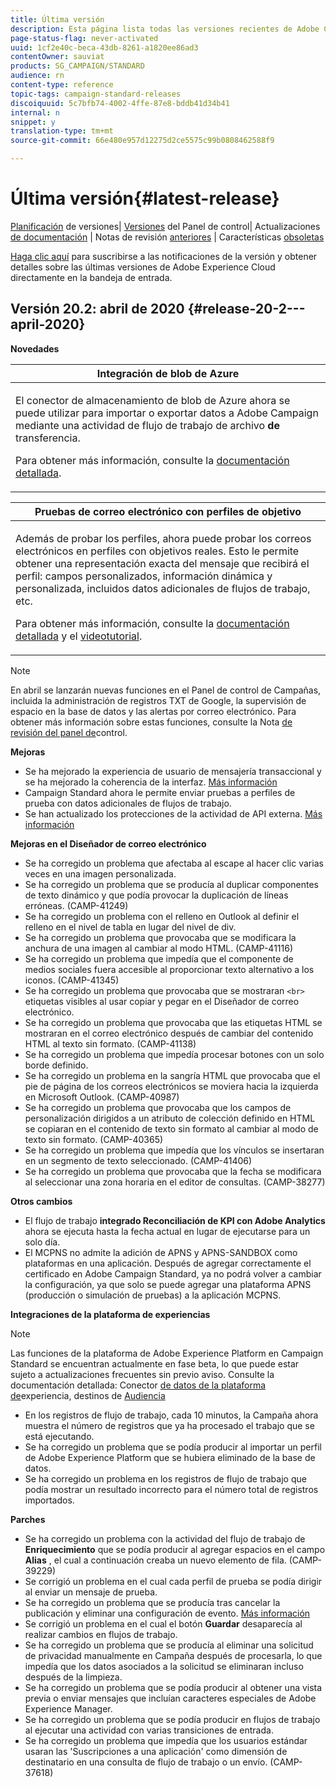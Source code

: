 ```yaml
---
title: Última versión
description: Esta página lista todas las versiones recientes de Adobe Campaign Standard.
page-status-flag: never-activated
uuid: 1cf2e40c-beca-43db-8261-a1820ee86ad3
contentOwner: sauviat
products: SG_CAMPAIGN/STANDARD
audience: rn
content-type: reference
topic-tags: campaign-standard-releases
discoiquuid: 5c7bfb74-4002-4ffe-87e8-bddb41d34b41
internal: n
snippet: y
translation-type: tm+mt
source-git-commit: 66e480e957d12275d2ce5575c99b0808462588f9

---
```



# Última versión{#latest-release}

[Planificación](https://helpx.adobe.com/es/campaign/kb/acs-release-planning.html) de versiones| [Versiones](https://docs.adobe.com/content/help/es-ES/control-panel/using/release-notes.html) del Panel de control| Actualizaciones [de documentación](../../rn/using/documentation-updates.md) | Notas de revisión [anteriores](../../rn/using/release-notes-2019.md) | Características [obsoletas](https://helpx.adobe.com/es/campaign/kb/acs-deprecated-and-removed-features.html)

[Haga clic aquí](http://amc-mkt-prod1-t.adobe-campaign.com/lp/LP25?service=%40rZ5cqp2DgNzrgz0alKPInakNbPSTeJYozZYnS7Wbs802u4GlISkHZX4omtK00nAU6xzZ6luEWQzr7kQ9pkCwJYumWkU) para suscribirse a las notificaciones de la versión y obtener detalles sobre las últimas versiones de Adobe Experience Cloud directamente en la bandeja de entrada.

## Versión 20.2: abril de 2020 {#release-20-2---april-2020}

**Novedades**

<table> 
 <thead> 
  <tr> 
   <th> <strong>Integración de blob de Azure</strong><br /> </th> 
  </tr> 
 </thead> 
 <tbody> 
  <tr> 
   <td> <p>El conector de almacenamiento de blob de Azure ahora se puede utilizar para importar o exportar datos a Adobe Campaign mediante una actividad de flujo de trabajo de archivo <strong>de</strong> transferencia. </p>
    <p>Para obtener más información, consulte la <a href="../../administration/using/external-accounts.md#microsoft-azure-external-account">documentación detallada</a>.</p>
   </td> 
  </tr> 
 </tbody> 
</table>

<table> 
 <thead> 
  <tr> 
   <th> <strong>Pruebas de correo electrónico con perfiles de objetivo</strong><br /> </th> 
  </tr> 
 </thead> 
 <tbody> 
  <tr> 
   <td> <p>Además de probar los perfiles, ahora puede probar los correos electrónicos en perfiles con objetivos reales. Esto le permite obtener una representación exacta del mensaje que recibirá el perfil: campos personalizados, información dinámica y personalizada, incluidos datos adicionales de flujos de trabajo, etc. </p>
    <p>Para obtener más información, consulte la <a href="../../sending/using/testing-messages-using-target.md">documentación detallada</a> y el <a href="https://docs.adobe.com/content/help/en/campaign-standard-learn/tutorials/communication-channels/email/profile-substitution.html">videotutorial</a>. </p>
   </td> 
  </tr> 
 </tbody> 
</table>

>[!NOTE]
>
>En abril se lanzarán nuevas funciones en el Panel de control de Campañas, incluida la administración de registros TXT de Google, la supervisión de espacio en la base de datos y las alertas por correo electrónico. Para obtener más información sobre estas funciones, consulte la Nota [de revisión del panel de](https://docs.adobe.com/content/help/es-ES/control-panel/using/release-notes.html)control.

**Mejoras**

* Se ha mejorado la experiencia de usuario de mensajería transaccional y se ha mejorado la coherencia de la interfaz. [Más información](../../channels/using/about-transactional-messaging.md)
* Campaign Standard ahora le permite enviar pruebas a perfiles de prueba con datos adicionales de flujos de trabajo.
* Se han actualizado los protecciones de la actividad de API externa. [Más información](../../automating/using/external-api.md)

**Mejoras en el Diseñador de correo electrónico**

* Se ha corregido un problema que afectaba al escape al hacer clic varias veces en una imagen personalizada.
* Se ha corregido un problema que se producía al duplicar componentes de texto dinámico y que podía provocar la duplicación de líneas erróneas. (CAMP-41249)
* Se ha corregido un problema con el relleno en Outlook al definir el relleno en el nivel de tabla en lugar del nivel de div.
* Se ha corregido un problema que provocaba que se modificara la anchura de una imagen al cambiar al modo HTML. (CAMP-41116)
* Se ha corregido un problema que impedía que el componente de medios sociales fuera accesible al proporcionar texto alternativo a los iconos. (CAMP-41345)
* Se ha corregido un problema que provocaba que se mostraran `<br>` etiquetas visibles al usar copiar y pegar en el Diseñador de correo electrónico.
* Se ha corregido un problema que provocaba que las etiquetas HTML se mostraran en el correo electrónico después de cambiar del contenido HTML al texto sin formato. (CAMP-41138)
* Se ha corregido un problema que impedía procesar botones con un solo borde definido.
* Se ha corregido un problema en la sangría HTML que provocaba que el pie de página de los correos electrónicos se moviera hacia la izquierda en Microsoft Outlook. (CAMP-40987)
* Se ha corregido un problema que provocaba que los campos de personalización dirigidos a un atributo de colección definido en HTML se copiaran en el contenido de texto sin formato al cambiar al modo de texto sin formato. (CAMP-40365)
* Se ha corregido un problema que impedía que los vínculos se insertaran en un segmento de texto seleccionado. (CAMP-41406)
* Se ha corregido un problema que provocaba que la fecha se modificara al seleccionar una zona horaria en el editor de consultas. (CAMP-38277)

**Otros cambios**

* El flujo de trabajo **integrado Reconciliación de KPI con Adobe Analytics** ahora se ejecuta hasta la fecha actual en lugar de ejecutarse para un solo día.
* El MCPNS no admite la adición de APNS y APNS-SANDBOX como plataformas en una aplicación. Después de agregar correctamente el certificado en Adobe Campaign Standard, ya no podrá volver a cambiar la configuración, ya que solo se puede agregar una plataforma APNS (producción o simulación de pruebas) a la aplicación MCPNS.

**Integraciones de la plataforma de experiencias**

>[!NOTE]
>
>Las funciones de la plataforma de Adobe Experience Platform en Campaign Standard se encuentran actualmente en fase beta, lo que puede estar sujeto a actualizaciones frecuentes sin previo aviso. Consulte la documentación detallada: Conector [de datos de la plataforma de](../../administration/using/aep-about-data-connector.md)experiencia, destinos de [Audiencia](../../audiences/using/aep-about-audience-destinations-service.md)

* En los registros de flujo de trabajo, cada 10 minutos, la Campaña ahora muestra el número de registros que ya ha procesado el trabajo que se está ejecutando.
* Se ha corregido un problema que se podía producir al importar un perfil de Adobe Experience Platform que se hubiera eliminado de la base de datos.
* Se ha corregido un problema en los registros de flujo de trabajo que podía mostrar un resultado incorrecto para el número total de registros importados.

**Parches**

* Se ha corregido un problema con la actividad del flujo de trabajo de **Enriquecimiento** que se podía producir al agregar espacios en el campo **Alias** , el cual a continuación creaba un nuevo elemento de fila. (CAMP-39229)
* Se corrigió un problema en el cual cada perfil de prueba se podía dirigir al enviar un mensaje de prueba.
* Se ha corregido un problema que se producía tras cancelar la publicación y eliminar una configuración de evento. [Más información](../../administration/using/configuring-transactional-messaging.md#deleting-an-event)
* Se corrigió un problema en el cual el botón **Guardar** desaparecía al realizar cambios en flujos de trabajo.
* Se ha corregido un problema que se producía al eliminar una solicitud de privacidad manualmente en Campaña después de procesarla, lo que impedía que los datos asociados a la solicitud se eliminaran incluso después de la limpieza.
* Se ha corregido un problema que se podía producir al obtener una vista previa o enviar mensajes que incluían caracteres especiales de Adobe Experience Manager.
* Se ha corregido un problema que se podía producir en flujos de trabajo al ejecutar una actividad con varias transiciones de entrada.
* Se ha corregido un problema que impedía que los usuarios estándar usaran las &#39;Suscripciones a una aplicación&#39; como dimensión de destinatario en una consulta de flujo de trabajo o un envío. (CAMP-37618)